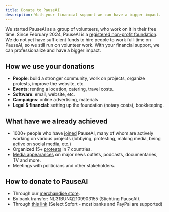 ```yaml
---
title: Donate to PauseAI
description: With your financial support we can have a bigger impact.
---
```


We started PauseAI as a group of volunteers, who work on it in their free time.
Since February 2024, PauseAI is a [registered non-profit foundation](/legal).
We do not yet have sufficient funds to hire people to work full-time on PauseAI, so we still run on volunteer work.
With your financial support, we can professionalize and have a bigger impact.

## How we use your donations

- **People**: build a stronger community, work on projects, organize protests, improve the website, etc.
- **Events**: renting a location, catering, travel costs.
- **Software**: email, website, etc.
- **Campaigns**: online advertising, materials
- **Legal & financial**: setting up the foundation (notary costs), bookkeeping.

## What have we already achieved

- 1000+ people who have [joined](/join) PauseAI, many of whom are actively working on various projects (lobbying, protesting, making media, being active on social media, etc.)
- Organized 15+ [protests](/protests) in 7 countries.
- [Media appearances](/press) on major news outlets, podcasts, documentaries, TV and more.
- Meetings with politicians and other stakeholders.

## How to donate to PauseAI

- Through our [merchandise store](https://pauseai-shop.fourthwall.com/).
- By bank transfer: NL31BUNQ2109903155 (Stichting PauseAI).
- Through [this link](https://bunq.me/pauseai) (Select Sofort - most banks and PayPal are supported)
